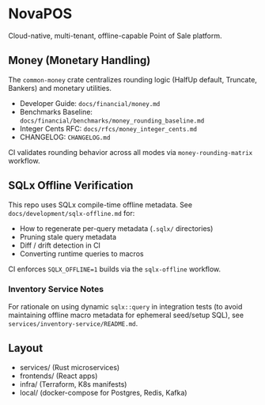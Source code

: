 ﻿# NovaPOS

Cloud-native, multi-tenant, offline-capable Point of Sale platform.

## Money (Monetary Handling)

The `common-money` crate centralizes rounding logic (HalfUp default, Truncate, Bankers) and monetary utilities.

- Developer Guide: `docs/financial/money.md`
- Benchmarks Baseline: `docs/financial/benchmarks/money_rounding_baseline.md`
- Integer Cents RFC: `docs/rfcs/money_integer_cents.md`
- CHANGELOG: `CHANGELOG.md`

CI validates rounding behavior across all modes via `money-rounding-matrix` workflow.

## SQLx Offline Verification

This repo uses SQLx compile-time offline metadata. See `docs/development/sqlx-offline.md` for:

- How to regenerate per-query metadata (`.sqlx/` directories)
- Pruning stale query metadata
- Diff / drift detection in CI
- Converting runtime queries to macros

CI enforces `SQLX_OFFLINE=1` builds via the `sqlx-offline` workflow.

### Inventory Service Notes

For rationale on using dynamic `sqlx::query` in integration tests (to avoid maintaining offline macro metadata for ephemeral seed/setup SQL), see `services/inventory-service/README.md`.

## Layout

- services/ (Rust microservices)
- frontends/ (React apps)
- infra/ (Terraform, K8s manifests)
- local/ (docker-compose for Postgres, Redis, Kafka)
